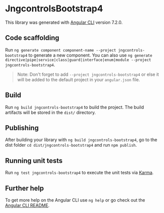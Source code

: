 # JngcontrolsBootstrap4

This library was generated with [Angular CLI](https://github.com/angular/angular-cli) version 7.2.0.

## Code scaffolding

Run `ng generate component component-name --project jngcontrols-bootstrap4` to generate a new component. You can also use `ng generate directive|pipe|service|class|guard|interface|enum|module --project jngcontrols-bootstrap4`.
> Note: Don't forget to add `--project jngcontrols-bootstrap4` or else it will be added to the default project in your `angular.json` file. 

## Build

Run `ng build jngcontrols-bootstrap4` to build the project. The build artifacts will be stored in the `dist/` directory.

## Publishing

After building your library with `ng build jngcontrols-bootstrap4`, go to the dist folder `cd dist/jngcontrols-bootstrap4` and run `npm publish`.

## Running unit tests

Run `ng test jngcontrols-bootstrap4` to execute the unit tests via [Karma](https://karma-runner.github.io).

## Further help

To get more help on the Angular CLI use `ng help` or go check out the [Angular CLI README](https://github.com/angular/angular-cli/blob/master/README.md).

